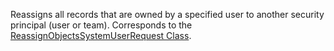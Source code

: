 Reassigns all records that are owned by a specified user to another security principal (user or team). 
Corresponds to the [ReassignObjectsSystemUserRequest Class](https://msdn.microsoft.com/library/microsoft.crm.sdk.messages.reassignobjectssystemuserrequest.aspx).

